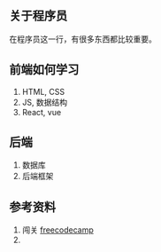 
## 关于程序员
在程序员这一行，有很多东西都比较重要。




## 前端如何学习
1. HTML, CSS
2. JS, 数据结构
3. React, vue

## 后端
1. 数据库
2. 后端框架
## 参考资料
1. 闯关 [freecodecamp](https://www.freecodecamp.org/learn/)
2. 
